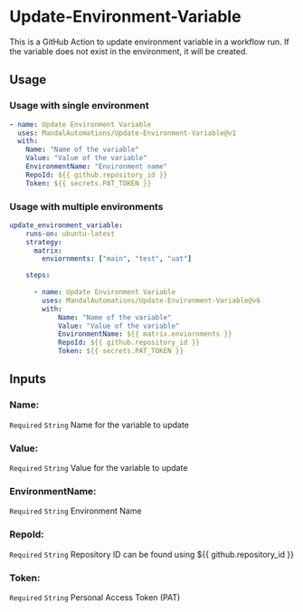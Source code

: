 # Update-Environment-Variable

This is a GitHub Action to update environment variable in a workflow run.
If the variable does not exist in the environment, it will be created.

## Usage
### Usage with single environment
```YAML 
- name: Update Environment Variable
  uses: MandalAutomations/Update-Environment-Variable@v1
  with:
    Name: "Name of the variable"
    Value: "Value of the variable"
    EnvironmentName: "Environment name"
    RepoId: ${{ github.repository_id }}
    Token: ${{ secrets.PAT_TOKEN }}
```

### Usage with multiple environments
```YAML
update_environment_variable:
    runs-on: ubuntu-latest
    strategy:
      matrix:
        enviornments: ["main", "test", "uat"]

    steps:
      
      - name: Update Environment Variable
        uses: MandalAutomations/Update-Environment-Variable@v6
        with:
            Name: "Name of the variable"
            Value: "Value of the variable"
            EnvironmentName: ${{ matrix.enviornments }}
            RepoId: ${{ github.repository_id }}
            Token: ${{ secrets.PAT_TOKEN }}
```

## Inputs
### Name: 
`Required` `String` Name for the variable to update

### Value:
`Required` `String` Value for the variable to update

### EnvironmentName: 
`Required` `String` Environment Name

### RepoId: 
`Required` `String` Repository ID can be found using  ${{ github.repository_id }}

### Token: 
`Required` `String` Personal Access Token (PAT)